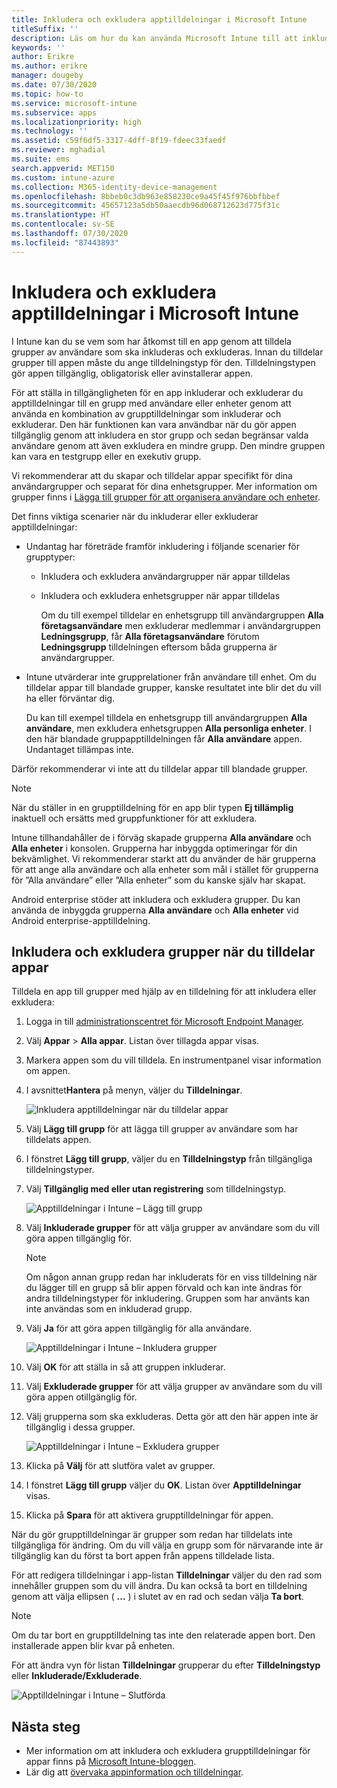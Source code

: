 ```yaml
---
title: Inkludera och exkludera apptilldelningar i Microsoft Intune
titleSuffix: ''
description: Läs om hur du kan använda Microsoft Intune till att inkludera och exkludera apptilldelningar.
keywords: ''
author: Erikre
ms.author: erikre
manager: dougeby
ms.date: 07/30/2020
ms.topic: how-to
ms.service: microsoft-intune
ms.subservice: apps
ms.localizationpriority: high
ms.technology: ''
ms.assetid: c59f6df5-3317-4dff-8f19-fdeec33faedf
ms.reviewer: mghadial
ms.suite: ems
search.appverid: MET150
ms.custom: intune-azure
ms.collection: M365-identity-device-management
ms.openlocfilehash: 8bbeb0c3db963e858230ce9a45f45f976bbfbbef
ms.sourcegitcommit: 45657123a5db50aaecdb96d068712623d775f31c
ms.translationtype: HT
ms.contentlocale: sv-SE
ms.lasthandoff: 07/30/2020
ms.locfileid: "87443893"
---
```

# <a name="include-and-exclude-app-assignments-in-microsoft-intune"></a>Inkludera och exkludera apptilldelningar i Microsoft Intune

I Intune kan du se vem som har åtkomst till en app genom att tilldela grupper av användare som ska inkluderas och exkluderas. Innan du tilldelar grupper till appen måste du ange tilldelningstyp för den. Tilldelningstypen gör appen tillgänglig, obligatorisk eller avinstallerar appen. 

För att ställa in tillgängligheten för en app inkluderar och exkluderar du apptilldelningar till en grupp med användare eller enheter genom att använda en kombination av grupptilldelningar som inkluderar och exkluderar. Den här funktionen kan vara användbar när du gör appen tillgänglig genom att inkludera en stor grupp och sedan begränsar valda användare genom att även exkludera en mindre grupp. Den mindre gruppen kan vara en testgrupp eller en exekutiv grupp. 

Vi rekommenderar att du skapar och tilldelar appar specifikt för dina användargrupper och separat för dina enhetsgrupper. Mer information om grupper finns i [Lägga till grupper för att organisera användare och enheter](../fundamentals/groups-add.md).  

Det finns viktiga scenarier när du inkluderar eller exkluderar apptilldelningar:

- Undantag har företräde framför inkludering i följande scenarier för grupptyper:
  - Inkludera och exkludera användargrupper när appar tilldelas
  - Inkludera och exkludera enhetsgrupper när appar tilldelas

    Om du till exempel tilldelar en enhetsgrupp till användargruppen **Alla företagsanvändare** men exkluderar medlemmar i användargruppen **Ledningsgrupp**, får **Alla företagsanvändare** förutom **Ledningsgrupp** tilldelningen eftersom båda grupperna är användargrupper.
- Intune utvärderar inte grupprelationer från användare till enhet. Om du tilldelar appar till blandade grupper, kanske resultatet inte blir det du vill ha eller förväntar dig.

    Du kan till exempel tilldela en enhetsgrupp till användargruppen **Alla användare**, men exkludera enhetsgruppen **Alla personliga enheter**. I den här blandade gruppapptilldelningen får **Alla användare** appen. Undantaget tillämpas inte.

Därför rekommenderar vi inte att du tilldelar appar till blandade grupper.

> [!NOTE]
> När du ställer in en grupptilldelning för en app blir typen **Ej tillämplig** inaktuell och ersätts med gruppfunktioner för att exkludera. 
>
> Intune tillhandahåller de i förväg skapade grupperna **Alla användare** och **Alla enheter** i konsolen. Grupperna har inbyggda optimeringar för din bekvämlighet. Vi rekommenderar starkt att du använder de här grupperna för att ange alla användare och alla enheter som mål i stället för grupperna för ”Alla användare” eller ”Alla enheter” som du kanske själv har skapat.  
>
> Android enterprise stöder att inkludera och exkludera grupper. Du kan använda de inbyggda grupperna **Alla användare** och **Alla enheter** vid Android enterprise-apptilldelning. 

## <a name="include-and-exclude-groups-when-assigning-apps"></a>Inkludera och exkludera grupper när du tilldelar appar

Tilldela en app till grupper med hjälp av en tilldelning för att inkludera eller exkludera:

1. Logga in till [administrationscentret för Microsoft Endpoint Manager](https://go.microsoft.com/fwlink/?linkid=2109431).
2. Välj **Appar** > **Alla appar**. Listan över tillagda appar visas.
3. Markera appen som du vill tilldela. En instrumentpanel visar information om appen.
4. I avsnittet**Hantera** på menyn, väljer du **Tilldelningar**.

    ![Inkludera apptilldelningar när du tilldelar appar](./media/apps-inc-exl-assignments/apps-inc-exl-01.png)

5. Välj **Lägg till grupp** för att lägga till grupper av användare som har tilldelats appen. 
6. I fönstret **Lägg till grupp**, väljer du en **Tilldelningstyp** från tillgängliga tilldelningstyper.
7. Välj **Tillgänglig med eller utan registrering** som tilldelningstyp.

    ![Apptilldelningar i Intune – Lägg till grupp](./media/apps-inc-exl-assignments/apps-inc-exl-02.png)
8. Välj **Inkluderade grupper** för att välja grupper av användare som du vill göra appen tillgänglig för.

    > [!NOTE]
    > Om någon annan grupp redan har inkluderats för en viss tilldelning när du lägger till en grupp så blir appen förvald och kan inte ändras för andra tilldelningstyper för inkludering. Gruppen som har använts kan inte användas som en inkluderad grupp.

9. Välj **Ja** för att göra appen tillgänglig för alla användare.

    ![Apptilldelningar i Intune – Inkludera grupper](./media/apps-inc-exl-assignments/apps-inc-exl-03.png)
10. Välj **OK** för att ställa in så att gruppen inkluderar.
11. Välj **Exkluderade grupper** för att välja grupper av användare som du vill göra appen otillgänglig för.
12. Välj grupperna som ska exkluderas. Detta gör att den här appen inte är tillgänglig i dessa grupper.

    ![Apptilldelningar i Intune – Exkludera grupper](./media/apps-inc-exl-assignments/apps-inc-exl-04.png)
13. Klicka på **Välj** för att slutföra valet av grupper.
14. I fönstret **Lägg till grupp** väljer du **OK**. Listan över **Apptilldelningar** visas.
15. Klicka på **Spara** för att aktivera grupptilldelningar för appen.

När du gör grupptilldelningar är grupper som redan har tilldelats inte tillgängliga för ändring. Om du vill välja en grupp som för närvarande inte är tillgänglig kan du först ta bort appen från appens tilldelade lista.

För att redigera tilldelningar i app-listan **Tilldelningar** väljer du den rad som innehåller gruppen som du vill ändra. Du kan också ta bort en tilldelning genom att välja ellipsen ( **...** ) i slutet av en rad och sedan välja **Ta bort**. 

> [!NOTE]
> Om du tar bort en grupptilldelning tas inte den relaterade appen bort. Den installerade appen blir kvar på enheten.  

För att ändra vyn för listan **Tilldelningar** grupperar du efter **Tilldelningstyp** eller **Inkluderade/Exkluderade**.

![Apptilldelningar i Intune – Slutförda](./media/apps-inc-exl-assignments/apps-inc-exl-05.png)

## <a name="next-steps"></a>Nästa steg

- Mer information om att inkludera och exkludera grupptilldelningar för appar finns på [Microsoft Intune-bloggen](https://aka.ms/new_app_assignment_process).
- Lär dig att [övervaka appinformation och tilldelningar](apps-monitor.md).
